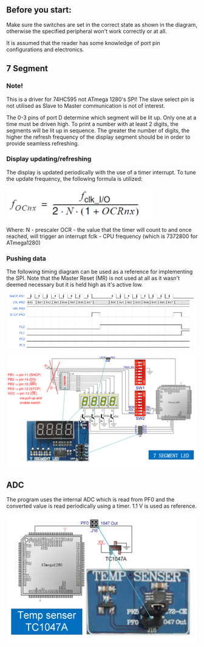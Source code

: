 ## Before you start:

Make sure the switches are set in the correct state as shown in the diagram, otherwise the specified peripheral won't work correctly or at all.

It is assumed that the reader has some knowledge of port pin configurations and electronics.

## 7 Segment

### Note!

This is a driver for 74HC595 not ATmega 1280's SPI!
The slave select pin is not utilised as Slave to Master communication is not of interest.

The 0-3 pins of port D determine which segment will be lit up. Only one at a time must be driven high.
To print a number with at least 2 digits, the segments will be lit up in sequence. The greater the number of digits, the higher the refresh frequency of the display segment should be in order to provide seamless refreshing. 

### Display updating/refreshing

The display is updated periodically with the use of a timer interrupt. To tune the update frequency, the following formula is utilized:

![Prescaler_formula](assets/Prescaler_formula.PNG)

Where:
N - prescaler
OCR - the value that the timer will count to and once reached, will trigger an interrupt
fclk - CPU frequency (which is 7372800 for ATmega1280)

### Pushing data

The following timing diagram can be used as a reference for implementing the SPI.
Note that the Master Reset (MR) is not used at all as it wasn't deemed necessary but it is held high as it's active low.

![wavedrom](assets/wavedrom.png)

![Datasheet_7_segment](assets/Datasheet_7_segment.PNG)


## ADC

The program uses the internal ADC which is read from PF0 and the converted value is read periodically using a timer.
1.1 V is used as reference.

![Datasheet_Temperature_Sensor](assets/Datasheet_Temperature_Sensor.PNG)
